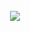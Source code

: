 <div align="center">
    <br>
     <a href="https://github.com/devtbenoth/DevTBenoth/par.svg">
        <img src="par.svg">
     </a>
     <br>
</div>